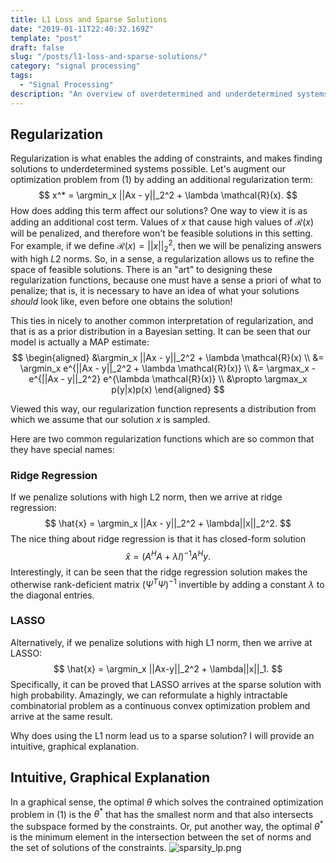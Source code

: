 ```yaml
---
title: L1 Loss and Sparse Solutions
date: "2019-01-11T22:40:32.169Z"
template: "post"
draft: false
slug: "/posts/l1-loss-and-sparse-solutions/"
category: "signal processing"
tags:
  - "Signal Processing"
description: "An overview of overdetermined and underdetermined systems, the role of regularization, and applications to compressed sensing."
---
```

## Regularization 
Regularization is what enables the adding of constraints, and makes finding solutions to underdetermined systems possible. Let's augment our optimization problem from $(1)$ by adding an additional regularization term:
$$
x^* = \argmin_x ||Ax - y||_2^2 + \lambda \mathcal{R}(x). 
$$
How does adding this term affect our solutions? One way to view it is as adding an additional cost term. Values of $x$ that cause high values of $\mathcal{R}(x)$ will be penalized, and therefore won't be feasible solutions in this setting. For example, if we define $\mathcal{R}(x) = ||x||_2^2$, then we will be penalizing answers with high $L2$ norms. So, in a sense, a regularization allows us to refine the space of feasible solutions. There is an "art" to designing these regularization functions, because one must have a sense a priori of what to penalize; that is, it is necessary to have an idea of what your solutions *should* look like, even before one obtains the solution!

This ties in nicely to another common interpretation of regularization, and that is as a prior distribution in a Bayesian setting. It can be seen that our model is actually a MAP estimate:
$$
\begin{aligned}
&\argmin_x ||Ax - y||_2^2 + \lambda \mathcal{R}(x) \\
&= \argmin_x e^{||Ax - y||_2^2 + \lambda \mathcal{R}(x)} \\
&= \argmax_x -e^{||Ax - y||_2^2} e^{\lambda \mathcal{R}(x)} \\
&\propto \argmax_x p(y|x)p(x) 
\end{aligned}
$$

Viewed this way, our regularization function represents a distribution from which we assume that our solution $x$ is sampled.

Here are two common regularization functions which are so common that they have special names:
### Ridge Regression
If we penalize solutions with high L2 norm, then we arrive at ridge regression:
$$
\hat{x} = \argmin_x ||Ax - y||_2^2 + \lambda||x||_2^2.
$$
The nice thing about ridge regression is that it has closed-form solution
$$
\hat{x} = (A^HA + \lambda I)^{-1}A^Hy.
$$
Interestingly, it can be seen that the ridge regression solution makes the otherwise rank-deficient matrix $(\Psi^T \Psi)^{-1}$ invertible by adding a constant $\lambda$ to the diagonal entries.

### LASSO
Alternatively, if we penalize solutions with high L1 norm, then we arrive at LASSO:
$$
\hat{x} = \argmin_x ||Ax-y||_2^2 + \lambda||x||_1.
$$
Specifically, it can be proved that LASSO arrives at the sparse solution with high probability. Amazingly, we can reformulate a highly intractable combinatorial problem as a continuous convex optimization problem and arrive at the same result.

Why does using the L1 norm lead us to a sparse solution? I will provide an intuitive, graphical explanation.

## Intuitive, Graphical Explanation
In a graphical sense, the optimal $\theta$ which solves the contrained optimization problem in $(1)$ is the $\theta^*$ that has the smallest norm and that also intersects the subspace formed by the constraints. Or, put another way, the optimal $\theta^*$ is the minimum element in the intersection between the set of norms and the set of solutions of the constraints.
![sparsity_lp.png](/media/sparsity_lp.png)
